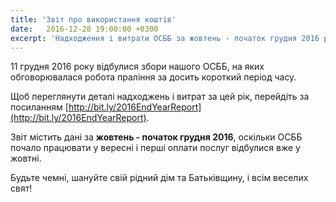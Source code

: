 ```yaml
---
title: 'Звіт про використання коштів'
date:   2016-12-28 19:00:00 +0300
excerpt: 'Надходження і витрати ОСББ за жовтень - початок грудня 2016 року'
---
```

11 грудня 2016 року відбулися збори нашого ОСББ, на яких обговорювалася робота праління
за досить короткий період часу.

Щоб переглянути деталі надходжень і витрат за цей рік, 
перейдіть за посиланням [http://bit.ly/2016EndYearReport](http://bit.ly/2016EndYearReport).

Звіт містить дані за **жовтень - початок грудня 2016**, оскільки ОСББ почало працювати у вересні 
і перші оплати послуг відбулися вже у жовтні.

Будьте чемні, шануйте свій рідний дім та Батьківщину, і всім веселих свят! 
